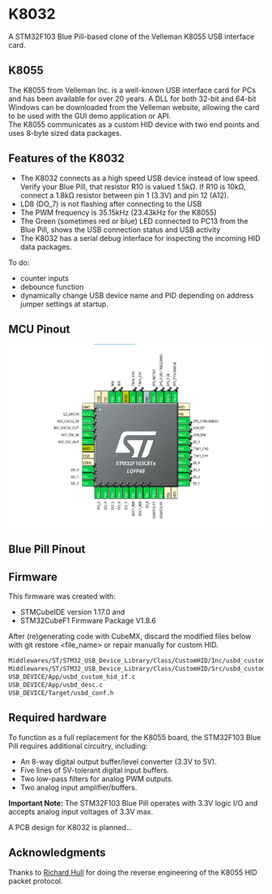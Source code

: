 # K8032  
A STM32F103 Blue Pill-based clone of the Velleman K8055 USB interface card.

## K8055  
The K8055 from Velleman Inc. is a well-known USB interface card for PCs and has been available for over 20 years. A DLL for both 32-bit and 64-bit Windows can be downloaded from the Velleman website, allowing the card to be used with the GUI demo application or API.  
The K8055 communicates as a custom HID device with two end points and uses 8-byte sized data packages.

## Features of the K8032  
- The K8032 connects as a high speed USB device instead of low speed. Verify your Blue Pill, that resistor R10 is valued 1.5kΩ. If R10 is 10kΩ, connect a 1.8kΩ resistor between pin 1 (3.3V) and pin 12 (A12).  
- LD8 (DO_7) is not flashing after connecting to the USB
- The PWM frequency is 35.15kHz (23.43kHz for the K8055)
- The Green (sometimes red or blue) LED connected to PC13 from the Blue Pill, shows the USB connection status and USB activity
- The K8032 has a serial debug interface for inspecting the incoming HID data packages.

To do:
- counter inputs
- debounce function
- dynamically change USB device name and PID depending on address jumper settings at startup.

## MCU Pinout  
![STM32F103-pinout](stm32f103_pinout.png)

## Blue Pill Pinout

## Firmware
This firmware was created with:

- STMCubeIDE version 1.17.0 and
- STM32CubeF1 Firmware Package V1.8.6

After (re)generating code with CubeMX, discard the modified files below with git restore <file_name> or repair manually for custom HID.

```
Middlewares/ST/STM32_USB_Device_Library/Class/CustomHID/Inc/usbd_customhid.h
Middlewares/ST/STM32_USB_Device_Library/Class/CustomHID/Src/usbd_customhid.c
USB_DEVICE/App/usbd_custom_hid_if.c
USB_DEVICE/App/usbd_desc.c
USB_DEVICE/Target/usbd_conf.h
```

## Required hardware  
To function as a full replacement for the K8055 board, the STM32F103 Blue Pill requires additional circuitry, including:  

- An 8-way digital output buffer/level converter (3.3V to 5V).
- Five lines of 5V-tolerant digital input buffers.
- Two low-pass filters for analog PWM outputs. 
- Two analog input amplifier/buffers.

**Important Note:** The STM32F103 Blue Pill operates with 3.3V logic I/O and accepts analog input voltages of 3.3V max.  

A PCB design for K8032 is planned...

## Acknowledgments
Thanks to [Richard Hull](https://github.com/rm-hull/k8055) for doing the reverse engineering of the K8055 HID packet protocol.
